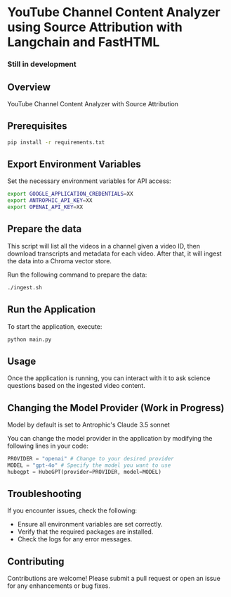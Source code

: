 # YouTube Channel Content Analyzer using Source Attribution with Langchain and FastHTML
### Still in development
## Overview

YouTube Channel Content Analyzer with Source Attribution

## Prerequisites

```bash
pip install -r requirements.txt
```

## Export Environment Variables

Set the necessary environment variables for API access:

```bash
export GOOGLE_APPLICATION_CREDENTIALS=XX
export ANTROPHIC_API_KEY=XX
export OPENAI_API_KEY=XX
```

## Prepare the data

This script will list all the videos in a channel given a video ID, then download transcripts and metadata for each video. After that, it will ingest the data into a Chroma vector store.

Run the following command to prepare the data:

```bash
./ingest.sh
```

## Run the Application

To start the application, execute:

```bash
python main.py
```


## Usage

Once the application is running, you can interact with it to ask science questions based on the ingested video content.

## Changing the Model Provider (Work in Progress)

Model by default is set to Antrophic's Claude 3.5 sonnet

You can change the model provider in the application by modifying the following lines in your code:


```python
PROVIDER = "openai" # Change to your desired provider
MODEL = "gpt-4o" # Specify the model you want to use
hubegpt = HubeGPT(provider=PROVIDER, model=MODEL)
```

## Troubleshooting

If you encounter issues, check the following:

- Ensure all environment variables are set correctly.
- Verify that the required packages are installed.
- Check the logs for any error messages.

## Contributing

Contributions are welcome! Please submit a pull request or open an issue for any enhancements or bug fixes.

